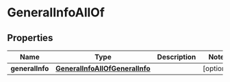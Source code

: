 

# GeneralInfoAllOf


## Properties

| Name | Type | Description | Notes |
|------------ | ------------- | ------------- | -------------|
|**generalInfo** | [**GeneralInfoAllOfGeneralInfo**](GeneralInfoAllOfGeneralInfo.md) |  |  [optional] |



